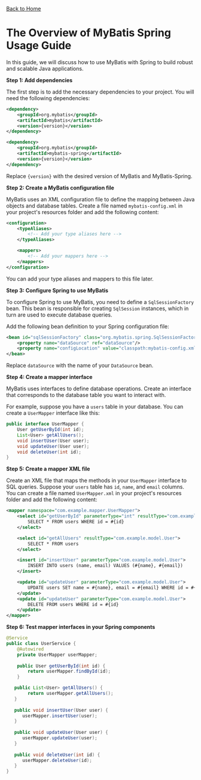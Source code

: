 [Back to Home](../README.md#mybatis)
# The Overview of MyBatis Spring Usage Guide

In this guide, we will discuss how to use 
MyBatis with Spring to build robust and scalable
Java applications.

**Step 1: Add dependencies**

The first step is to add the necessary dependencies 
to your project. You will need the following 
dependencies:
```xml
<dependency>
    <groupId>org.mybatis</groupId>
    <artifactId>mybatis</artifactId>
    <version>{version}</version>
</dependency>

<dependency>
    <groupId>org.mybatis</groupId>
    <artifactId>mybatis-spring</artifactId>
    <version>{version}</version>
</dependency>
```
Replace `{version}` with the desired version of MyBatis 
and MyBatis-Spring.

**Step 2: Create a MyBatis configuration file**

MyBatis uses an XML configuration file to define the 
mapping between Java objects and database tables. 
Create a file named `mybatis-config.xml` in your project's
resources folder and add the following content:
```xml
<configuration>
    <typeAliases>
        <!-- Add your type aliases here -->
    </typeAliases>

    <mappers>
        <!-- Add your mappers here -->
    </mappers>
</configuration>
```
You can add your type aliases and mappers to this file later.

**Step 3: Configure Spring to use MyBatis**

To configure Spring to use MyBatis, you need to define a 
`SqlSessionFactory` bean. This bean is responsible for 
creating `SqlSession` instances, which in turn are used 
to execute database queries.

Add the following bean definition to your Spring 
configuration file:
```xml
<bean id="sqlSessionFactory" class="org.mybatis.spring.SqlSessionFactoryBean">
    <property name="dataSource" ref="dataSource"/>
    <property name="configLocation" value="classpath:mybatis-config.xml"/>
</bean>
```
Replace `dataSource` with the name of your `DataSource` bean.

**Step 4: Create a mapper interface**

MyBatis uses interfaces to define database operations.
Create an interface that corresponds to the database 
table you want to interact with.

For example, suppose you have a `users` table in your
database. You can create a `UserMapper` interface like this:
```java
public interface UserMapper {
    User getUserById(int id);
    List<User> getAllUsers();
    void insertUser(User user);
    void updateUser(User user);
    void deleteUser(int id);
}
```

**Step 5: Create a mapper XML file**

Create an XML file that maps the methods in your
`UserMapper` interface to SQL queries. Suppose your 
`users` table has `id`, `name`, and `email` columns. 
You can create a file named `UserMapper.xml` in your
project's resources folder and add the following 
content:
```xml
<mapper namespace="com.example.mapper.UserMapper">
    <select id="getUserById" parameterType="int" resultType="com.example.model.User">
        SELECT * FROM users WHERE id = #{id}
    </select>

    <select id="getAllUsers" resultType="com.example.model.User">
        SELECT * FROM users
    </select>

    <insert id="insertUser" parameterType="com.example.model.User">
        INSERT INTO users (name, email) VALUES (#{name}, #{email})
    </insert>

    <update id="updateUser" parameterType="com.example.model.User">
        UPDATE users SET name = #{name}, email = #{email} WHERE id = #{id}
    </update>
    <update id="updateUser" parameterType="com.example.model.User">
        DELETE FROM users WHERE id = #{id}
    </update>
</mapper>
```

**Step 6: Test mapper interfaces in your Spring components**
```java
@Service
public class UserService {
    @Autowired
    private UserMapper userMapper;
    
    public User getUserById(int id) {
        return userMapper.findById(id);
    }

   public List<User> getAllUsers() {
        return userMapper.getAllUsers();
   }
   
   public void insertUser(User user) {
      userMapper.insertUser(user);
   }
   
   public void updateUser(User user) {
      userMapper.updateUser(user);
   }
   
   public void deleteUser(int id) {
      userMapper.deleteUser(id);
   }
}
```